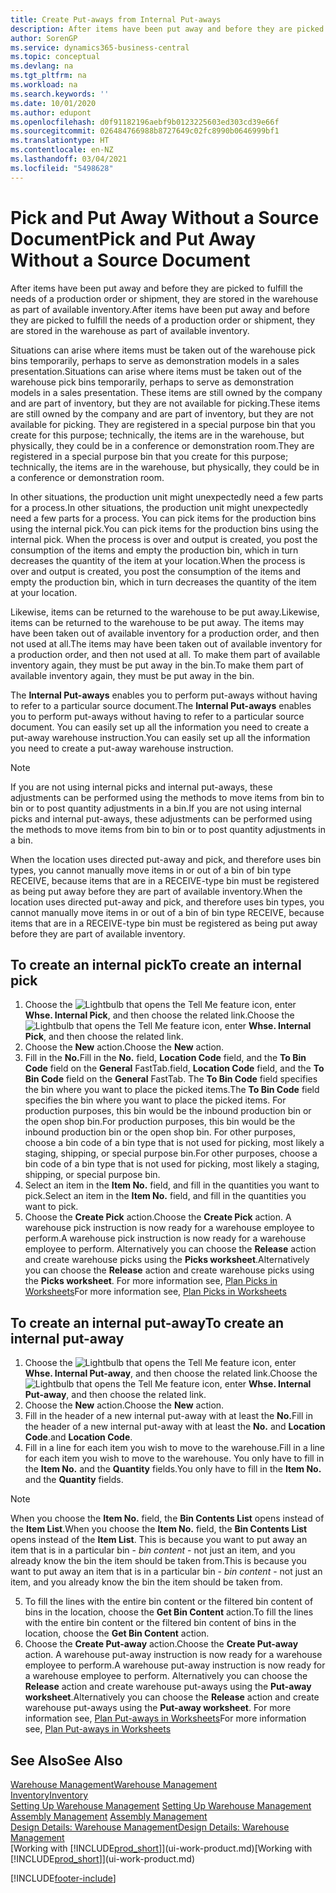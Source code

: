 ```yaml
---
title: Create Put-aways from Internal Put-aways
description: After items have been put away and before they are picked to fulfill the needs of a production order or shipment, they are stored in the warehouse as part of available inventory.
author: SorenGP
ms.service: dynamics365-business-central
ms.topic: conceptual
ms.devlang: na
ms.tgt_pltfrm: na
ms.workload: na
ms.search.keywords: ''
ms.date: 10/01/2020
ms.author: edupont
ms.openlocfilehash: d0f91182196aebf9b0123225603ed303cd39e66f
ms.sourcegitcommit: 026484766988b8727649c02fc8990b0646999bf1
ms.translationtype: HT
ms.contentlocale: en-NZ
ms.lasthandoff: 03/04/2021
ms.locfileid: "5498628"
---
```

# <a name="pick-and-put-away-without-a-source-document"></a><span data-ttu-id="dbeea-103">Pick and Put Away Without a Source Document</span><span class="sxs-lookup"><span data-stu-id="dbeea-103">Pick and Put Away Without a Source Document</span></span>
<span data-ttu-id="dbeea-104">After items have been put away and before they are picked to fulfill the needs of a production order or shipment, they are stored in the warehouse as part of available inventory.</span><span class="sxs-lookup"><span data-stu-id="dbeea-104">After items have been put away and before they are picked to fulfill the needs of a production order or shipment, they are stored in the warehouse as part of available inventory.</span></span>  

<span data-ttu-id="dbeea-105">Situations can arise where items must be taken out of the warehouse pick bins temporarily, perhaps to serve as demonstration models in a sales presentation.</span><span class="sxs-lookup"><span data-stu-id="dbeea-105">Situations can arise where items must be taken out of the warehouse pick bins temporarily, perhaps to serve as demonstration models in a sales presentation.</span></span> <span data-ttu-id="dbeea-106">These items are still owned by the company and are part of inventory, but they are not available for picking.</span><span class="sxs-lookup"><span data-stu-id="dbeea-106">These items are still owned by the company and are part of inventory, but they are not available for picking.</span></span> <span data-ttu-id="dbeea-107">They are registered in a special purpose bin that you create for this purpose; technically, the items are in the warehouse, but physically, they could be in a conference or demonstration room.</span><span class="sxs-lookup"><span data-stu-id="dbeea-107">They are registered in a special purpose bin that you create for this purpose; technically, the items are in the warehouse, but physically, they could be in a conference or demonstration room.</span></span>  

<span data-ttu-id="dbeea-108">In other situations, the production unit might unexpectedly need a few parts for a process.</span><span class="sxs-lookup"><span data-stu-id="dbeea-108">In other situations, the production unit might unexpectedly need a few parts for a process.</span></span> <span data-ttu-id="dbeea-109">You can pick items for the production bins using the internal pick.</span><span class="sxs-lookup"><span data-stu-id="dbeea-109">You can pick items for the production bins using the internal pick.</span></span> <span data-ttu-id="dbeea-110">When the process is over and output is created, you post the consumption of the items and empty the production bin, which in turn decreases the quantity of the item at your location.</span><span class="sxs-lookup"><span data-stu-id="dbeea-110">When the process is over and output is created, you post the consumption of the items and empty the production bin, which in turn decreases the quantity of the item at your location.</span></span>  

<span data-ttu-id="dbeea-111">Likewise, items can be returned to the warehouse to be put away.</span><span class="sxs-lookup"><span data-stu-id="dbeea-111">Likewise, items can be returned to the warehouse to be put away.</span></span> <span data-ttu-id="dbeea-112">The items may have been taken out of available inventory for a production order, and then not used at all.</span><span class="sxs-lookup"><span data-stu-id="dbeea-112">The items may have been taken out of available inventory for a production order, and then not used at all.</span></span> <span data-ttu-id="dbeea-113">To make them part of available inventory again, they must be put away in the bin.</span><span class="sxs-lookup"><span data-stu-id="dbeea-113">To make them part of available inventory again, they must be put away in the bin.</span></span>  

<span data-ttu-id="dbeea-114">The **Internal Put-aways** enables you to perform put-aways without having to refer to a particular source document.</span><span class="sxs-lookup"><span data-stu-id="dbeea-114">The **Internal Put-aways** enables you to perform put-aways without having to refer to a particular source document.</span></span> <span data-ttu-id="dbeea-115">You can easily set up all the information you need to create a put-away warehouse instruction.</span><span class="sxs-lookup"><span data-stu-id="dbeea-115">You can easily set up all the information you need to create a put-away warehouse instruction.</span></span>  

> [!NOTE]  
>  <span data-ttu-id="dbeea-116">If you are not using internal picks and internal put-aways, these adjustments can be performed using the methods to move items from bin to bin or to post quantity adjustments in a bin.</span><span class="sxs-lookup"><span data-stu-id="dbeea-116">If you are not using internal picks and internal put-aways, these adjustments can be performed using the methods to move items from bin to bin or to post quantity adjustments in a bin.</span></span>  
>   
>  <span data-ttu-id="dbeea-117">When the location uses directed put-away and pick, and therefore uses bin types, you cannot manually move items in or out of a bin of bin type RECEIVE, because items that are in a RECEIVE-type bin must be registered as being put away before they are part of available inventory.</span><span class="sxs-lookup"><span data-stu-id="dbeea-117">When the location uses directed put-away and pick, and therefore uses bin types, you cannot manually move items in or out of a bin of bin type RECEIVE, because items that are in a RECEIVE-type bin must be registered as being put away before they are part of available inventory.</span></span>  

## <a name="to-create-an-internal-pick"></a><span data-ttu-id="dbeea-118">To create an internal pick</span><span class="sxs-lookup"><span data-stu-id="dbeea-118">To create an internal pick</span></span>  
1.  <span data-ttu-id="dbeea-119">Choose the ![Lightbulb that opens the Tell Me feature](media/ui-search/search_small.png "Tell me what you want to do") icon, enter **Whse. Internal Pick**, and then choose the related link.</span><span class="sxs-lookup"><span data-stu-id="dbeea-119">Choose the ![Lightbulb that opens the Tell Me feature](media/ui-search/search_small.png "Tell me what you want to do") icon, enter **Whse. Internal Pick**, and then choose the related link.</span></span>  
2. <span data-ttu-id="dbeea-120">Choose the **New** action.</span><span class="sxs-lookup"><span data-stu-id="dbeea-120">Choose the **New** action.</span></span>
3. <span data-ttu-id="dbeea-121">Fill in the **No.**</span><span class="sxs-lookup"><span data-stu-id="dbeea-121">Fill in the **No.**</span></span> <span data-ttu-id="dbeea-122">field, **Location Code** field, and the **To Bin Code** field on the **General** FastTab.</span><span class="sxs-lookup"><span data-stu-id="dbeea-122">field, **Location Code** field, and the **To Bin Code** field on the **General** FastTab.</span></span> <span data-ttu-id="dbeea-123">The **To Bin Code** field specifies the bin where you want to place the picked items.</span><span class="sxs-lookup"><span data-stu-id="dbeea-123">The **To Bin Code** field specifies the bin where you want to place the picked items.</span></span> <span data-ttu-id="dbeea-124">For production purposes, this bin would be the inbound production bin or the open shop bin.</span><span class="sxs-lookup"><span data-stu-id="dbeea-124">For production purposes, this bin would be the inbound production bin or the open shop bin.</span></span> <span data-ttu-id="dbeea-125">For other purposes, choose a bin code of a bin type that is not used for picking, most likely a staging, shipping, or special purpose bin.</span><span class="sxs-lookup"><span data-stu-id="dbeea-125">For other purposes, choose a bin code of a bin type that is not used for picking, most likely a staging, shipping, or special purpose bin.</span></span>  
4.  <span data-ttu-id="dbeea-126">Select an item in the **Item No.** field, and fill in the quantities you want to pick.</span><span class="sxs-lookup"><span data-stu-id="dbeea-126">Select an item in the **Item No.** field, and fill in the quantities you want to pick.</span></span>  
5. <span data-ttu-id="dbeea-127">Choose the **Create Pick** action.</span><span class="sxs-lookup"><span data-stu-id="dbeea-127">Choose the **Create Pick** action.</span></span> <span data-ttu-id="dbeea-128">A warehouse pick instruction is now ready for a warehouse employee to perform.</span><span class="sxs-lookup"><span data-stu-id="dbeea-128">A warehouse pick instruction is now ready for a warehouse employee to perform.</span></span> <span data-ttu-id="dbeea-129">Alternatively you can choose the **Release** action and create warehouse picks using the **Picks worksheet**.</span><span class="sxs-lookup"><span data-stu-id="dbeea-129">Alternatively you can choose the **Release** action and create warehouse picks using the **Picks worksheet**.</span></span> <span data-ttu-id="dbeea-130">For more information see,  [Plan Picks in Worksheets](warehouse-how-to-plan-picks-in-worksheets.md)</span><span class="sxs-lookup"><span data-stu-id="dbeea-130">For more information see,  [Plan Picks in Worksheets](warehouse-how-to-plan-picks-in-worksheets.md)</span></span>

## <a name="to-create-an-internal-put-away"></a><span data-ttu-id="dbeea-131">To create an internal put-away</span><span class="sxs-lookup"><span data-stu-id="dbeea-131">To create an internal put-away</span></span>  
1.  <span data-ttu-id="dbeea-132">Choose the ![Lightbulb that opens the Tell Me feature](media/ui-search/search_small.png "Tell me what you want to do") icon, enter **Whse. Internal Put-away**, and then choose the related link.</span><span class="sxs-lookup"><span data-stu-id="dbeea-132">Choose the ![Lightbulb that opens the Tell Me feature](media/ui-search/search_small.png "Tell me what you want to do") icon, enter **Whse. Internal Put-away**, and then choose the related link.</span></span>  
2. <span data-ttu-id="dbeea-133">Choose the **New** action.</span><span class="sxs-lookup"><span data-stu-id="dbeea-133">Choose the **New** action.</span></span>
3. <span data-ttu-id="dbeea-134">Fill in the header of a new internal put-away with at least the **No.**</span><span class="sxs-lookup"><span data-stu-id="dbeea-134">Fill in the header of a new internal put-away with at least the **No.**</span></span> <span data-ttu-id="dbeea-135">and **Location Code**.</span><span class="sxs-lookup"><span data-stu-id="dbeea-135">and **Location Code**.</span></span>
4. <span data-ttu-id="dbeea-136">Fill in a line for each item you wish to move to the warehouse.</span><span class="sxs-lookup"><span data-stu-id="dbeea-136">Fill in a line for each item you wish to move to the warehouse.</span></span> <span data-ttu-id="dbeea-137">You only have to fill in the **Item No.** and the **Quantity** fields.</span><span class="sxs-lookup"><span data-stu-id="dbeea-137">You only have to fill in the **Item No.** and the **Quantity** fields.</span></span>

  > [!NOTE]  
  > <span data-ttu-id="dbeea-138">When you choose the **Item No.** field, the **Bin Contents List** opens instead of the **Item List**.</span><span class="sxs-lookup"><span data-stu-id="dbeea-138">When you choose the **Item No.** field, the **Bin Contents List** opens instead of the **Item List**.</span></span> <span data-ttu-id="dbeea-139">This is because you want to put away an item that is in a particular bin - *bin content* - not just an item, and you already know the bin the item should be taken from.</span><span class="sxs-lookup"><span data-stu-id="dbeea-139">This is because you want to put away an item that is in a particular bin - *bin content* - not just an item, and you already know the bin the item should be taken from.</span></span>  <!--If you filled in **From Bin Code** in the header, the bin content will be filtered by value defined in the **From Bin Code**.-->
5. <span data-ttu-id="dbeea-140">To fill the lines with the entire bin content or the filtered bin content of bins in the location, choose the **Get Bin Content** action.</span><span class="sxs-lookup"><span data-stu-id="dbeea-140">To fill the lines with the entire bin content or the filtered bin content of bins in the location, choose the **Get Bin Content** action.</span></span>  
6. <span data-ttu-id="dbeea-141">Choose the **Create Put-away** action.</span><span class="sxs-lookup"><span data-stu-id="dbeea-141">Choose the **Create Put-away** action.</span></span> <span data-ttu-id="dbeea-142">A warehouse put-away instruction is now ready for a warehouse employee to perform.</span><span class="sxs-lookup"><span data-stu-id="dbeea-142">A warehouse put-away instruction is now ready for a warehouse employee to perform.</span></span> <span data-ttu-id="dbeea-143">Alternatively you can choose the **Release** action and create warehouse put-aways using the **Put-away worksheet**.</span><span class="sxs-lookup"><span data-stu-id="dbeea-143">Alternatively you can choose the **Release** action and create warehouse put-aways using the **Put-away worksheet**.</span></span> <span data-ttu-id="dbeea-144">For more information see,  [Plan Put-aways in Worksheets](warehouse-how-to-plan-put-aways-in-worksheets.md)</span><span class="sxs-lookup"><span data-stu-id="dbeea-144">For more information see,  [Plan Put-aways in Worksheets](warehouse-how-to-plan-put-aways-in-worksheets.md)</span></span>

## <a name="see-also"></a><span data-ttu-id="dbeea-145">See Also</span><span class="sxs-lookup"><span data-stu-id="dbeea-145">See Also</span></span>  
[<span data-ttu-id="dbeea-146">Warehouse Management</span><span class="sxs-lookup"><span data-stu-id="dbeea-146">Warehouse Management</span></span>](warehouse-manage-warehouse.md)  
[<span data-ttu-id="dbeea-147">Inventory</span><span class="sxs-lookup"><span data-stu-id="dbeea-147">Inventory</span></span>](inventory-manage-inventory.md)  
<span data-ttu-id="dbeea-148">[Setting Up Warehouse Management](warehouse-setup-warehouse.md)   </span><span class="sxs-lookup"><span data-stu-id="dbeea-148">[Setting Up Warehouse Management](warehouse-setup-warehouse.md)   </span></span>  
<span data-ttu-id="dbeea-149">[Assembly Management](assembly-assemble-items.md)  </span><span class="sxs-lookup"><span data-stu-id="dbeea-149">[Assembly Management](assembly-assemble-items.md)  </span></span>  
[<span data-ttu-id="dbeea-150">Design Details: Warehouse Management</span><span class="sxs-lookup"><span data-stu-id="dbeea-150">Design Details: Warehouse Management</span></span>](design-details-warehouse-management.md)  
<span data-ttu-id="dbeea-151">[Working with [!INCLUDE[prod_short](includes/prod_short.md)]](ui-work-product.md)</span><span class="sxs-lookup"><span data-stu-id="dbeea-151">[Working with [!INCLUDE[prod_short](includes/prod_short.md)]](ui-work-product.md)</span></span>


[!INCLUDE[footer-include](includes/footer-banner.md)]
